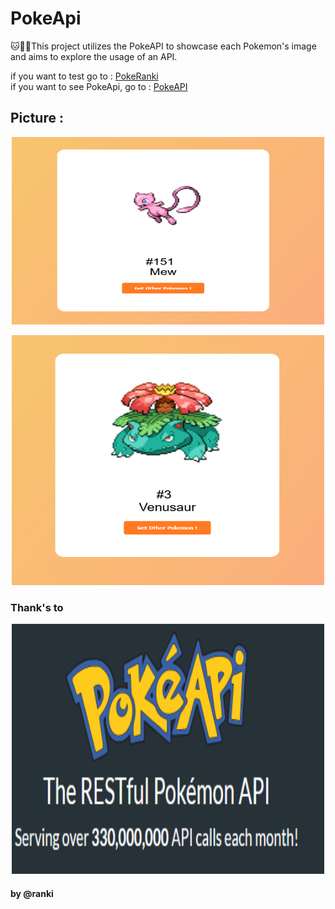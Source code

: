 # PokeApi
🐱🦘🐻This project utilizes the PokeAPI to showcase each Pokemon's image and aims to explore the usage of an API.


if you want to test go to : [PokeRanki](https://github.com/raanki/PokeApi)<br>
if you want to see PokeApi, go to : [PokeAPI](https://pokeapi.co/)

## Picture :

  <p align="center"><img src="./img/demo1.PNG" alt="Rock Picture" width="500" height="300" /></p>
  <p align="center"><img src="./img/demo2.PNG" alt="Scissor Picture" width="500" height="400" /></p>
 
### Thank's to 
  <p align="center"><img src="./img/PokeApi.PNG" alt="Paper Picture" width="500" height="400" /></p>

#### by @ranki
